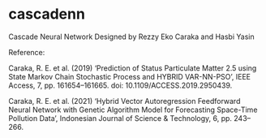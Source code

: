 # cascadenn
Cascade Neural Network
Designed by Rezzy Eko Caraka and Hasbi Yasin

Reference:

Caraka, R. E. et al. (2019) ‘Prediction of Status Particulate Matter 2.5 using State Markov Chain Stochastic Process and HYBRID VAR-NN-PSO’, IEEE Access, 7, pp. 161654–161665. doi: 10.1109/ACCESS.2019.2950439.

Caraka, R. E. et al. (2021) ‘Hybrid Vector Autoregression Feedforward Neural Network with Genetic Algorithm Model for Forecasting Space-Time Pollution Data’, Indonesian Journal of Science & Technology, 6, pp. 243–266.
